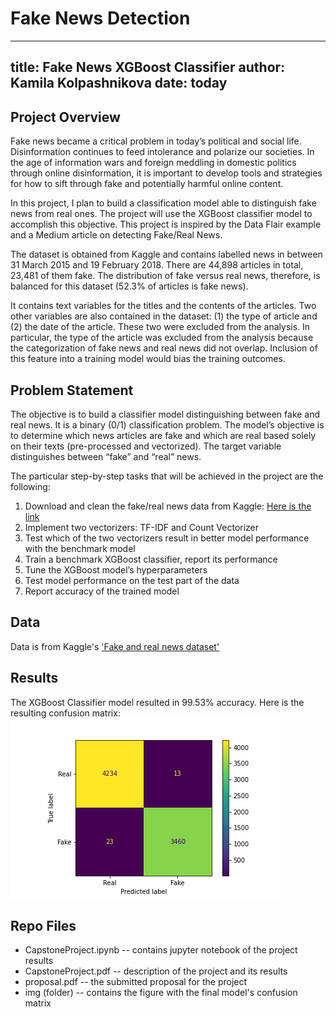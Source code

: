 # Fake News Detection
---
title: Fake News XGBoost Classifier
author: Kamila Kolpashnikova
date: today
---

## Project Overview
Fake news became a critical problem in today’s political and social life. Disinformation continues to feed intolerance and polarize our societies. In the age of information wars and foreign meddling in domestic politics through online disinformation, it is important to develop tools and strategies for how to sift through fake and potentially harmful online content. 

In this project, I plan to build a classification model able to distinguish fake news from real ones. The project will use the XGBoost classifier model to accomplish this objective. This project is inspired by the Data Flair example  and a Medium article   on detecting Fake/Real News.

The dataset is obtained from Kaggle and contains labelled news in between 31 March 2015 and 19 February 2018. There are 44,898 articles in total, 23,481 of them fake. The distribution of fake versus real news, therefore, is balanced for this dataset (52.3% of articles is fake news). 

It contains text variables for the titles and the contents of the articles. Two other variables are also contained in the dataset: (1) the type of article and (2) the date of the article. These two were excluded from the analysis. In particular, the type of the article was excluded from the analysis because the categorization of fake news and real news did not overlap. Inclusion of this feature into a training model would bias the training outcomes. 

## Problem Statement
The objective is to build a classifier model distinguishing between fake and real news. It is a binary (0/1) classification problem. The model’s objective is to determine which news articles are fake and which are real based solely on their texts (pre-processed and vectorized). The target variable distinguishes between “fake” and “real” news.

The particular step-by-step tasks that will be achieved in the project are the following:
1.	Download and clean the fake/real news data from Kaggle: [Here is the link](https://www.kaggle.com/clmentbisaillon/fake-and-real-news-dataset)
2.	Implement two vectorizers: TF-IDF and Count Vectorizer 
3.	Test which of the two vectorizers result in better model performance with the benchmark model
4.	Train a benchmark XGBoost classifier, report its performance
5.	Tune the XGBoost model’s hyperparameters
6.	Test model performance on the test part of the data
7.	Report accuracy of the trained model

## Data

Data is from Kaggle's ['Fake and real news dataset'](https://www.kaggle.com/clmentbisaillon/fake-and-real-news-dataset)

## Results

The XGBoost Classifier model resulted in 99.53% accuracy. Here is the resulting confusion matrix:
![Confusion Matrix](img/conf_matrix.png)

## Repo Files
- CapstoneProject.ipynb -- contains jupyter notebook of the project results
- CapstoneProject.pdf -- description of the project and its results
- proposal.pdf -- the submitted proposal for the project
- img (folder) -- contains the figure with the final model's confusion matrix